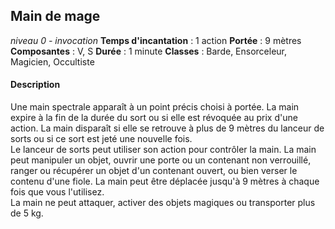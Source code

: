 ## Main de mage
*niveau 0 - invocation*
**Temps d'incantation** : 1 action
**Portée** : 9 mètres
**Composantes** : V, S
**Durée** : 1 minute
**Classes** : Barde, Ensorceleur, Magicien, Occultiste
#### Description
Une main spectrale apparaît à un point précis choisi à portée. La main expire à la fin de la durée du sort ou si elle est révoquée au prix d'une action. La main disparaît si elle se retrouve à plus de 9 mètres du lanceur de sorts ou si ce sort est jeté une nouvelle fois.  
Le lanceur de sorts peut utiliser son action pour contrôler la main. La main peut manipuler un objet, ouvrir une porte ou un contenant non verrouillé, ranger ou récupérer un objet d'un contenant ouvert, ou bien verser le contenu d'une fiole. La main peut être déplacée jusqu'à 9 mètres à chaque fois que vous l'utilisez.  
La main ne peut attaquer, activer des objets magiques ou transporter plus de 5 kg.